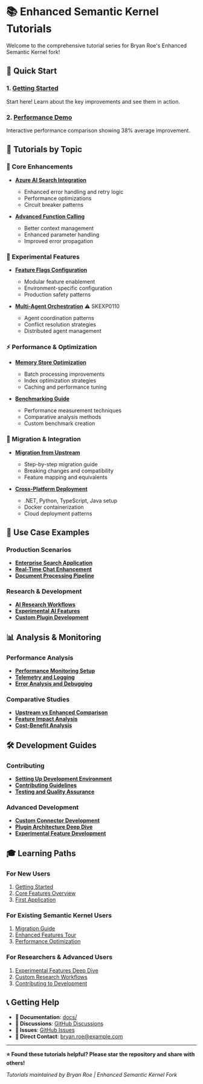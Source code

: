 # 📚 Enhanced Semantic Kernel Tutorials

Welcome to the comprehensive tutorial series for Bryan Roe's Enhanced Semantic Kernel fork!

## 🚀 Quick Start

### 1. [Getting Started](./notebooks/quickstart-enhanced-semantic-kernel.ipynb)
Start here! Learn about the key improvements and see them in action.

### 2. [Performance Demo](./performance/performance-demo.py)
Interactive performance comparison showing 38% average improvement.

## 📖 Tutorials by Topic

### 🔧 Core Enhancements
- **[Azure AI Search Integration](./advanced/azure-ai-search-enhancements.ipynb)**
  - Enhanced error handling and retry logic
  - Performance optimizations
  - Circuit breaker patterns

- **[Advanced Function Calling](./advanced/function-calling-improvements.ipynb)**
  - Better context management
  - Enhanced parameter handling
  - Improved error propagation

### 🧪 Experimental Features
- **[Feature Flags Configuration](./advanced/experimental-features-config.ipynb)**
  - Modular feature enablement
  - Environment-specific configuration
  - Production safety patterns

- **[Multi-Agent Orchestration](./advanced/multi-agent-orchestration.ipynb)** ⚠️ SKEXP0110
  - Agent coordination patterns
  - Conflict resolution strategies
  - Distributed agent management

### ⚡ Performance & Optimization
- **[Memory Store Optimization](./performance/memory-store-optimization.ipynb)**
  - Batch processing improvements
  - Index optimization strategies
  - Caching and performance tuning

- **[Benchmarking Guide](./performance/benchmarking-guide.ipynb)**
  - Performance measurement techniques
  - Comparative analysis methods
  - Custom benchmark creation

### 🔄 Migration & Integration
- **[Migration from Upstream](./migration/upstream-migration.ipynb)**
  - Step-by-step migration guide
  - Breaking changes and compatibility
  - Feature mapping and equivalents

- **[Cross-Platform Deployment](./deployment/cross-platform-deployment.ipynb)**
  - .NET, Python, TypeScript, Java setup
  - Docker containerization
  - Cloud deployment patterns

## 🎯 Use Case Examples

### Production Scenarios
- **[Enterprise Search Application](./use-cases/enterprise-search.ipynb)**
- **[Real-Time Chat Enhancement](./use-cases/realtime-chat.ipynb)**
- **[Document Processing Pipeline](./use-cases/document-processing.ipynb)**

### Research & Development
- **[AI Research Workflows](./use-cases/ai-research.ipynb)**
- **[Experimental AI Features](./use-cases/experimental-ai.ipynb)**
- **[Custom Plugin Development](./use-cases/custom-plugins.ipynb)**

## 📊 Analysis & Monitoring

### Performance Analysis
- **[Performance Monitoring Setup](./monitoring/performance-monitoring.ipynb)**
- **[Telemetry and Logging](./monitoring/telemetry-setup.ipynb)**
- **[Error Analysis and Debugging](./monitoring/error-analysis.ipynb)**

### Comparative Studies
- **[Upstream vs Enhanced Comparison](./analysis/comparison-study.ipynb)**
- **[Feature Impact Analysis](./analysis/feature-impact.ipynb)**
- **[Cost-Benefit Analysis](./analysis/cost-benefit.ipynb)**

## 🛠️ Development Guides

### Contributing
- **[Setting Up Development Environment](./development/dev-environment-setup.ipynb)**
- **[Contributing Guidelines](./development/contributing-guide.ipynb)**
- **[Testing and Quality Assurance](./development/testing-guide.ipynb)**

### Advanced Development
- **[Custom Connector Development](./development/custom-connectors.ipynb)**
- **[Plugin Architecture Deep Dive](./development/plugin-architecture.ipynb)**
- **[Experimental Feature Development](./development/experimental-features-dev.ipynb)**

## 🎓 Learning Paths

### For New Users
1. [Getting Started](./notebooks/quickstart-enhanced-semantic-kernel.ipynb)
2. [Core Features Overview](./tutorials/core-features-overview.ipynb)
3. [First Application](./tutorials/first-application.ipynb)

### For Existing Semantic Kernel Users
1. [Migration Guide](./migration/upstream-migration.ipynb)
2. [Enhanced Features Tour](./tutorials/enhanced-features-tour.ipynb)
3. [Performance Optimization](./performance/optimization-guide.ipynb)

### For Researchers & Advanced Users
1. [Experimental Features Deep Dive](./advanced/experimental-features-deep-dive.ipynb)
2. [Custom Research Workflows](./use-cases/ai-research.ipynb)
3. [Contributing to Development](./development/contributing-guide.ipynb)

## 📞 Getting Help

- **📖 Documentation**: [docs/](../docs/)
- **💬 Discussions**: [GitHub Discussions](https://github.com/bryan-roe/semantic-kernel/discussions)
- **🐛 Issues**: [GitHub Issues](https://github.com/bryan-roe/semantic-kernel/issues)
- **📧 Direct Contact**: [bryan.roe@example.com](mailto:bryan.roe@example.com)

---

**⭐ Found these tutorials helpful? Please star the repository and share with others!**

*Tutorials maintained by Bryan Roe | Enhanced Semantic Kernel Fork*

